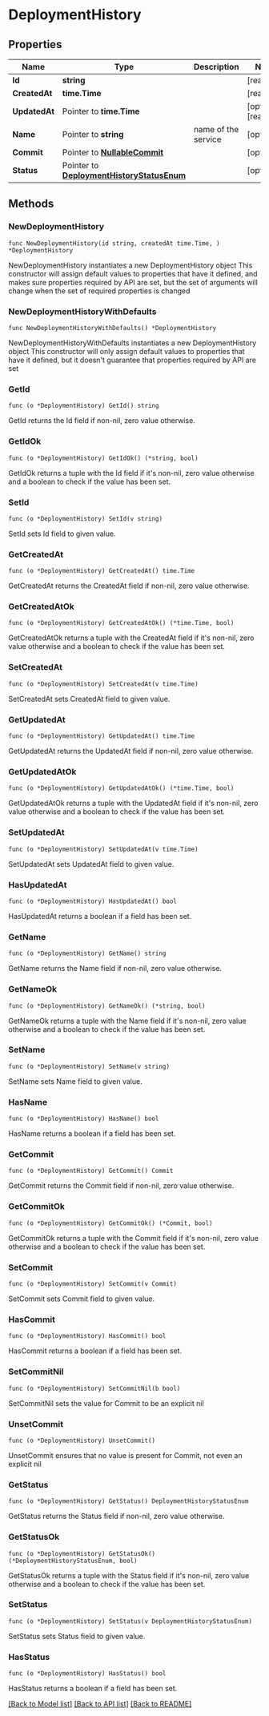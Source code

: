# DeploymentHistory

## Properties

Name | Type | Description | Notes
------------ | ------------- | ------------- | -------------
**Id** | **string** |  | [readonly] 
**CreatedAt** | **time.Time** |  | [readonly] 
**UpdatedAt** | Pointer to **time.Time** |  | [optional] [readonly] 
**Name** | Pointer to **string** | name of the service | [optional] 
**Commit** | Pointer to [**NullableCommit**](Commit.md) |  | [optional] 
**Status** | Pointer to [**DeploymentHistoryStatusEnum**](DeploymentHistoryStatusEnum.md) |  | [optional] 

## Methods

### NewDeploymentHistory

`func NewDeploymentHistory(id string, createdAt time.Time, ) *DeploymentHistory`

NewDeploymentHistory instantiates a new DeploymentHistory object
This constructor will assign default values to properties that have it defined,
and makes sure properties required by API are set, but the set of arguments
will change when the set of required properties is changed

### NewDeploymentHistoryWithDefaults

`func NewDeploymentHistoryWithDefaults() *DeploymentHistory`

NewDeploymentHistoryWithDefaults instantiates a new DeploymentHistory object
This constructor will only assign default values to properties that have it defined,
but it doesn't guarantee that properties required by API are set

### GetId

`func (o *DeploymentHistory) GetId() string`

GetId returns the Id field if non-nil, zero value otherwise.

### GetIdOk

`func (o *DeploymentHistory) GetIdOk() (*string, bool)`

GetIdOk returns a tuple with the Id field if it's non-nil, zero value otherwise
and a boolean to check if the value has been set.

### SetId

`func (o *DeploymentHistory) SetId(v string)`

SetId sets Id field to given value.


### GetCreatedAt

`func (o *DeploymentHistory) GetCreatedAt() time.Time`

GetCreatedAt returns the CreatedAt field if non-nil, zero value otherwise.

### GetCreatedAtOk

`func (o *DeploymentHistory) GetCreatedAtOk() (*time.Time, bool)`

GetCreatedAtOk returns a tuple with the CreatedAt field if it's non-nil, zero value otherwise
and a boolean to check if the value has been set.

### SetCreatedAt

`func (o *DeploymentHistory) SetCreatedAt(v time.Time)`

SetCreatedAt sets CreatedAt field to given value.


### GetUpdatedAt

`func (o *DeploymentHistory) GetUpdatedAt() time.Time`

GetUpdatedAt returns the UpdatedAt field if non-nil, zero value otherwise.

### GetUpdatedAtOk

`func (o *DeploymentHistory) GetUpdatedAtOk() (*time.Time, bool)`

GetUpdatedAtOk returns a tuple with the UpdatedAt field if it's non-nil, zero value otherwise
and a boolean to check if the value has been set.

### SetUpdatedAt

`func (o *DeploymentHistory) SetUpdatedAt(v time.Time)`

SetUpdatedAt sets UpdatedAt field to given value.

### HasUpdatedAt

`func (o *DeploymentHistory) HasUpdatedAt() bool`

HasUpdatedAt returns a boolean if a field has been set.

### GetName

`func (o *DeploymentHistory) GetName() string`

GetName returns the Name field if non-nil, zero value otherwise.

### GetNameOk

`func (o *DeploymentHistory) GetNameOk() (*string, bool)`

GetNameOk returns a tuple with the Name field if it's non-nil, zero value otherwise
and a boolean to check if the value has been set.

### SetName

`func (o *DeploymentHistory) SetName(v string)`

SetName sets Name field to given value.

### HasName

`func (o *DeploymentHistory) HasName() bool`

HasName returns a boolean if a field has been set.

### GetCommit

`func (o *DeploymentHistory) GetCommit() Commit`

GetCommit returns the Commit field if non-nil, zero value otherwise.

### GetCommitOk

`func (o *DeploymentHistory) GetCommitOk() (*Commit, bool)`

GetCommitOk returns a tuple with the Commit field if it's non-nil, zero value otherwise
and a boolean to check if the value has been set.

### SetCommit

`func (o *DeploymentHistory) SetCommit(v Commit)`

SetCommit sets Commit field to given value.

### HasCommit

`func (o *DeploymentHistory) HasCommit() bool`

HasCommit returns a boolean if a field has been set.

### SetCommitNil

`func (o *DeploymentHistory) SetCommitNil(b bool)`

 SetCommitNil sets the value for Commit to be an explicit nil

### UnsetCommit
`func (o *DeploymentHistory) UnsetCommit()`

UnsetCommit ensures that no value is present for Commit, not even an explicit nil
### GetStatus

`func (o *DeploymentHistory) GetStatus() DeploymentHistoryStatusEnum`

GetStatus returns the Status field if non-nil, zero value otherwise.

### GetStatusOk

`func (o *DeploymentHistory) GetStatusOk() (*DeploymentHistoryStatusEnum, bool)`

GetStatusOk returns a tuple with the Status field if it's non-nil, zero value otherwise
and a boolean to check if the value has been set.

### SetStatus

`func (o *DeploymentHistory) SetStatus(v DeploymentHistoryStatusEnum)`

SetStatus sets Status field to given value.

### HasStatus

`func (o *DeploymentHistory) HasStatus() bool`

HasStatus returns a boolean if a field has been set.


[[Back to Model list]](../README.md#documentation-for-models) [[Back to API list]](../README.md#documentation-for-api-endpoints) [[Back to README]](../README.md)


